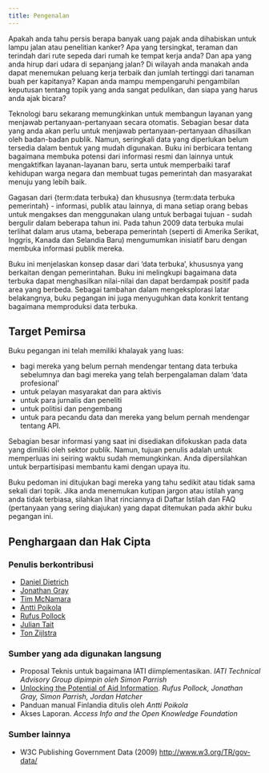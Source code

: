 ```yaml
---
title: Pengenalan
---
```


Apakah anda tahu persis berapa banyak uang pajak anda dihabiskan untuk lampu jalan atau penelitian kanker? Apa yang tersingkat, teraman dan terindah dari rute sepeda dari rumah ke tempat kerja anda? Dan apa yang anda hirup dari udara di sepanjang jalan? Di wilayah anda manakah anda dapat menemukan peluang kerja terbaik dan jumlah tertinggi dari tanaman buah per kapitanya? Kapan anda mampu mempengaruhi pengambilan keputusan tentang topik yang anda sangat pedulikan, dan siapa yang harus anda ajak bicara?

Teknologi baru sekarang memungkinkan untuk membangun layanan yang menjawab pertanyaan-pertanyaan secara otomatis. Sebagian besar data yang anda akan perlu untuk menjawab pertanyaan-pertanyaan dihasilkan oleh badan-badan publik. Namun, seringkali data yang diperlukan belum tersedia dalam bentuk yang mudah digunakan. Buku ini berbicara tentang bagaimana membuka potensi dari informasi resmi dan lainnya untuk mengaktifkan layanan-layanan baru, serta untuk memperbaiki taraf kehidupan warga negara dan membuat tugas pemerintah dan masyarakat menuju yang lebih baik.

Gagasan dari {term:data terbuka} dan khususnya {term:data terbuka pemerintah} - informasi, publik atau lainnya, di mana setiap orang bebas untuk mengakses dan menggunakan ulang untuk berbagai tujuan - sudah bergulir dalam beberapa tahun ini. Pada tahun 2009 data terbuka mulai terlihat dalam arus utama, beberapa pemerintah (seperti di Amerika Serikat, Inggris, Kanada dan Selandia Baru) mengumumkan inisiatif baru dengan membuka informasi publik mereka.

Buku ini menjelaskan konsep dasar dari ‘data terbuka’, khususnya yang berkaitan dengan pemerintahan. Buku ini melingkupi bagaimana data terbuka dapat menghasilkan nilai-nilai dan dapat berdampak positif pada area yang berbeda. Sebagai tambahan dalam mengeksplorasi latar belakangnya, buku pegangan ini juga menyuguhkan data konkrit tentang bagaimana memproduksi data terbuka.

## Target Pemirsa

Buku pegangan ini telah memiliki khalayak yang luas:

-   bagi mereka yang belum pernah mendengar tentang data terbuka sebelumnya dan bagi mereka yang telah berpengalaman dalam ‘data profesional’
-   untuk pelayan masyarakat dan para aktivis
-   untuk para jurnalis dan peneliti
-   untuk politisi dan pengembang
-   untuk para pecandu data dan mereka yang belum pernah mendengar tentang API.

Sebagian besar informasi yang saat ini disediakan difokuskan pada data yang dimiliki oleh sektor publik. Namun, tujuan penulis adalah untuk memperluas ini seiring waktu sudah memungkinkan. Anda dipersilahkan untuk berpartisipasi membantu kami dengan upaya itu.

Buku pedoman ini ditujukan bagi mereka yang tahu sedikit atau tidak sama sekali dari topik. Jika anda menemukan kutipan jargon atau istilah yang anda tidak terbiasa, silahkan lihat rinciannya di Daftar Istilah dan FAQ (pertanyaan yang sering diajukan) yang dapat ditemukan pada akhir buku pegangan ini.

## Penghargaan dan Hak Cipta

### Penulis berkontribusi

-   [Daniel Dietrich](http://ddie.me/)
-   [Jonathan Gray](http://jonathangray.org/)
-   [Tim McNamara](http://timmcnamara.co.nz)
-   [Antti Poikola](http://apoikola.wordpress.com/)
-   [Rufus Pollock](http://rufuspollock.org/)
-   [Julian Tait](http://www.littlestar.tv/)
-   [Ton Zijlstra](http://www.zylstra.org/)

### Sumber yang ada digunakan langsung

-   Proposal Teknis untuk bagaimana IATI diimplementasikan. *IATI Technical Advisory Group dipimpin oleh Simon Parrish*
-   [Unlocking the Potential of Aid Information](http://www.unlockingaid.info/). *Rufus Pollock, Jonathan Gray, Simon Parrish, Jordan Hatcher*
-   Panduan manual Finlandia ditulis oleh *Antti Poikola*
-   Akses Laporan. *Access Info and the Open Knowledge Foundation*

### Sumber lainnya

-   W3C Publishing Government Data (2009) <http://www.w3.org/TR/gov-data/>